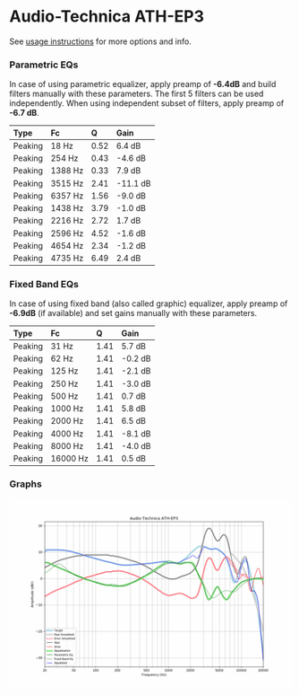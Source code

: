 # Audio-Technica ATH-EP3
See [usage instructions](https://github.com/jaakkopasanen/AutoEq#usage) for more options and info.

### Parametric EQs
In case of using parametric equalizer, apply preamp of **-6.4dB** and build filters manually
with these parameters. The first 5 filters can be used independently.
When using independent subset of filters, apply preamp of **-6.7 dB**.

| Type    | Fc      |    Q | Gain     |
|:--------|:--------|:-----|:---------|
| Peaking | 18 Hz   | 0.52 | 6.4 dB   |
| Peaking | 254 Hz  | 0.43 | -4.6 dB  |
| Peaking | 1388 Hz | 0.33 | 7.9 dB   |
| Peaking | 3515 Hz | 2.41 | -11.1 dB |
| Peaking | 6357 Hz | 1.56 | -9.0 dB  |
| Peaking | 1438 Hz | 3.79 | -1.0 dB  |
| Peaking | 2216 Hz | 2.72 | 1.7 dB   |
| Peaking | 2596 Hz | 4.52 | -1.6 dB  |
| Peaking | 4654 Hz | 2.34 | -1.2 dB  |
| Peaking | 4735 Hz | 6.49 | 2.4 dB   |

### Fixed Band EQs
In case of using fixed band (also called graphic) equalizer, apply preamp of **-6.9dB**
(if available) and set gains manually with these parameters.

| Type    | Fc       |    Q | Gain    |
|:--------|:---------|:-----|:--------|
| Peaking | 31 Hz    | 1.41 | 5.7 dB  |
| Peaking | 62 Hz    | 1.41 | -0.2 dB |
| Peaking | 125 Hz   | 1.41 | -2.1 dB |
| Peaking | 250 Hz   | 1.41 | -3.0 dB |
| Peaking | 500 Hz   | 1.41 | 0.7 dB  |
| Peaking | 1000 Hz  | 1.41 | 5.8 dB  |
| Peaking | 2000 Hz  | 1.41 | 6.5 dB  |
| Peaking | 4000 Hz  | 1.41 | -8.1 dB |
| Peaking | 8000 Hz  | 1.41 | -4.0 dB |
| Peaking | 16000 Hz | 1.41 | 0.5 dB  |

### Graphs
![](./Audio-Technica%20ATH-EP3.png)